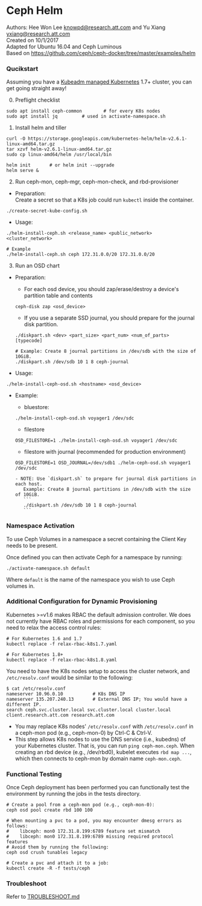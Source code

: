 # Ceph Helm
Authors: Hee Won Lee <knowpd@research.att.com> and Yu Xiang <yxiang@research.att.com>    
Created on 10/1/2017  
Adapted for Ubuntu 16.04 and Ceph Luminous  
Based on https://github.com/ceph/ceph-docker/tree/master/examples/helm  

### Qucikstart

Assuming you have a [Kubeadm managed Kubernetes](../../../install-kubeadm) 1.7+ cluster, you can get going straight away! 

0. Preflight checklist
```
sudo apt install ceph-common		# for every K8s nodes
sudo apt install jq			# used in activate-namespace.sh
```

1. Install helm and tiller
```
curl -O https://storage.googleapis.com/kubernetes-helm/helm-v2.6.1-linux-amd64.tar.gz
tar xzvf helm-v2.6.1-linux-amd64.tar.gz 
sudo cp linux-amd64/helm /usr/local/bin

helm init       # or helm init --upgrade
helm serve &
```

2. Run ceph-mon, ceph-mgr, ceph-mon-check, and rbd-provisioner 
- Preparation:   
Create a secret so that a K8s job could run `kubectl` inside the container.
```
./create-secret-kube-config.sh
```

- Usage:
```
./helm-install-ceph.sh <release_name> <public_network> <cluster_network>

# Example
./helm-install-ceph.sh ceph 172.31.0.0/20 172.31.0.0/20
```

3. Run an OSD chart
- Preparation:  
   * For each osd device, you should zap/erase/destroy a device's partition table and contents
   ```
   ceph-disk zap <osd_device>
   ```
   * If you use a separate SSD journal, you should prepare for the journal disk partition.
   ```
   ./diskpart.sh <dev> <part_size> <part_num> <num_of_parts> [typecode]
   
   # Example: Create 8 journal partitions in /dev/sdb with the size of 10GiB.
   ./diskpart.sh /dev/sdb 10 1 8 ceph-journal 
   ```

- Usage:
```
./helm-install-ceph-osd.sh <hostname> <osd_device>
```

- Example:
   - bluestore:
   ```
   ./helm-install-ceph-osd.sh voyager1 /dev/sdc
   ```

   - filestore
   ```
   OSD_FILESTORE=1 ./helm-install-ceph-osd.sh voyager1 /dev/sdc
   ```

   - filestore with journal (recommended for production environment)
   ```
   OSD_FILESTORE=1 OSD_JOURNAL=/dev/sdb1 ./helm-ceph-osd.sh voyager1 /dev/sdc
   ```
      
      - NOTE: Use `diskpart.sh` to prepare for journal disk partitions in each host.
         Example: Create 8 journal partitions in /dev/sdb with the size of 10GiB.
         ```
         ./diskpart.sh /dev/sdb 10 1 8 ceph-journal 
         ```
   
### Namespace Activation

To use Ceph Volumes in a namespace a secret containing the Client Key needs to be present.

Once defined you can then activate Ceph for a namespace by running:
```
./activate-namespace.sh default
```

Where `default` is the name of the namespace you wish to use Ceph volumes in.


### Additional Configuration for Dynamic Provisioning

Kubernetes >=v1.6 makes RBAC the default admission controller. We does not currently have RBAC roles and permissions for each
component, so you need to relax the access control rules:
```
# For Kubernetes 1.6 and 1.7
kubectl replace -f relax-rbac-k8s1.7.yaml

# For Kubernetes 1.8+
kubectl replace -f relax-rbac-k8s1.8.yaml
```
You need to have the K8s nodes setup to access the cluster network, and `/etc/resolv.conf` would be similar to the following:
```
$ cat /etc/resolv.conf
nameserver 10.96.0.10           # K8s DNS IP
nameserver 135.207.240.13       # External DNS IP; You would have a different IP.
search ceph.svc.cluster.local svc.cluster.local cluster.local client.research.att.com research.att.com
```
   - You may replace K8s nodes' `/etc/resolv.conf` with `/etc/resolv.conf` in a ceph-mon pod (e.g., ceph-mon-0) by Ctrl-C & Ctrl-V.
   - This step allows K8s nodes to use the DNS service (i.e., kubedns) of your Kubernetes cluster. That is, you can run `ping ceph-mon.ceph`. When creating an rbd device (e.g., /dev/rbd0), kubelet executes `rbd map ...`, which then connects to ceph-mon by domain name `ceph-mon.ceph`.

### Functional Testing
Once Ceph deployment has been performed you can functionally test the environment by running the jobs in the tests directory.
```
# Create a pool from a ceph-mon pod (e.g., ceph-mon-0):
ceph osd pool create rbd 100 100

# When mounting a pvc to a pod, you may encounter dmesg errors as follows: 
#    libceph: mon0 172.31.8.199:6789 feature set mismatch
#    libceph: mon0 172.31.8.199:6789 missing required protocol features
# Avoid them by running the following:
ceph osd crush tunables legacy

# Create a pvc and attach it to a job:
kubectl create -R -f tests/ceph
```

### Troubleshoot

Refer to [TROUBLESHOOT.md](./TROUBLESHOOT.md)

